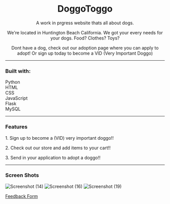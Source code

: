 <h1 align="center">DoggoToggo</h1>

<p align="center"> A work in prgress website thats all about dogs.</p>
<p align="center"> We're located in Huntington Beach California. We got your every needs for your dogs. Food? Clothes? Toys?</p>
<p align="center">Dont have a dog, check out our adoption page where you can apply to adopt! Or sign up today to become a VID (Very Important Doggo)<p/>

<hr/>

<h3>Built with:</h3>
<p>
  Python <br/>
  HTML <br/>
  CSS <br/>
  JavaScript <br/>
  Flask<br/>
  MySQL<br/>
</p>

<hr/>

<h3>Features</h3>

<p>1. Sign up to become a (VID) very important doggo!!</p>
<p>2. Check out our store and add items to your cart!!</p>
<p>3. Send in your application to adopt a doggo!!</p>

<hr/>

<h3>Screen Shots</h3>

![Screenshot (14)](https://user-images.githubusercontent.com/89613492/167230271-ef310a6f-feb3-48b3-b525-f768b07fa133.png)
![Screenshot (16)](https://user-images.githubusercontent.com/89613492/167231335-df8a9394-1baa-4021-90b1-59bd2a62c7b7.png)
![Screenshot (19)](https://user-images.githubusercontent.com/89613492/167231377-7170169f-e069-4b67-89c5-3e2ee7473e03.png)

<a href="">Feedback Form</a>
